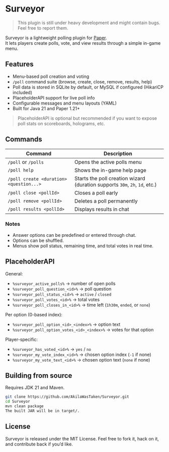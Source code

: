 # Surveyor

> This plugin is still under heavy development and might contain bugs. Feel free to report them.
>
Surveyor is a lightweight polling plugin for [Paper](https://papermc.io/).  
It lets players create polls, vote, and view results through a simple in-game menu.

## Features

- Menu-based poll creation and voting
- `/poll` command suite (browse, create, close, remove, results, help)
- Poll data is stored in SQLite by default, or MySQL if configured (HikariCP included)
- PlaceholderAPI support for live poll info
- Configurable messages and menu layouts (YAML)
- Built for Java 21 and Paper 1.21+

> PlaceholderAPI is optional but recommended if you want to expose poll stats on scoreboards, holograms, etc.

## Commands

| Command                                 | Description                                                                 |
|-----------------------------------------|-----------------------------------------------------------------------------|
| `/poll` or `/polls`                     | Opens the active polls menu                                                 |
| `/poll help`                            | Shows the in-game help page                                                 |
| `/poll create <duration> <question...>` | Starts the poll creation wizard (duration supports `30m`, `2h`, `1d`, etc.) |
| `/poll close <pollId>`                  | Closes a poll early                                                         |
| `/poll remove <pollId>`                 | Deletes a poll permanently                                                  |
| `/poll results <pollId>`                | Displays results in chat                                                    |

### Notes

- Answer options can be predefined or entered through chat.
- Options can be shuffled.
- Menus show poll status, remaining time, and total votes in real time.

## PlaceholderAPI

General:

- `%surveyor_active_polls%` → number of open polls
- `%surveyor_poll_question_<id>%` → poll question
- `%surveyor_poll_status_<id>%` → `active` / `closed`
- `%surveyor_poll_votes_<id>%` → total votes
- `%surveyor_poll_closes_in_<id>%` → time left (`1h30m`, `ended`, or `none`)

Per option (0-based index):

- `%surveyor_poll_option_<id>_<index>%` → option text
- `%surveyor_poll_option_votes_<id>_<index>%` → votes for that option

Player-specific:

- `%surveyor_has_voted_<id>%` → `yes` / `no`
- `%surveyor_my_vote_index_<id>%` → chosen option index (`-1` if none)
- `%surveyor_my_vote_text_<id>%` → chosen option text (`none` if none)

## Building from source

Requires JDK 21 and Maven.

```bash
git clone https://github.com/AkilaWasTaken/Surveyor.git
cd Surveyor
mvn clean package
The built JAR will be in target/.
```

## License

Surveyor is released under the MIT License.
Feel free to fork it, hack on it, and contribute back if you’d like.